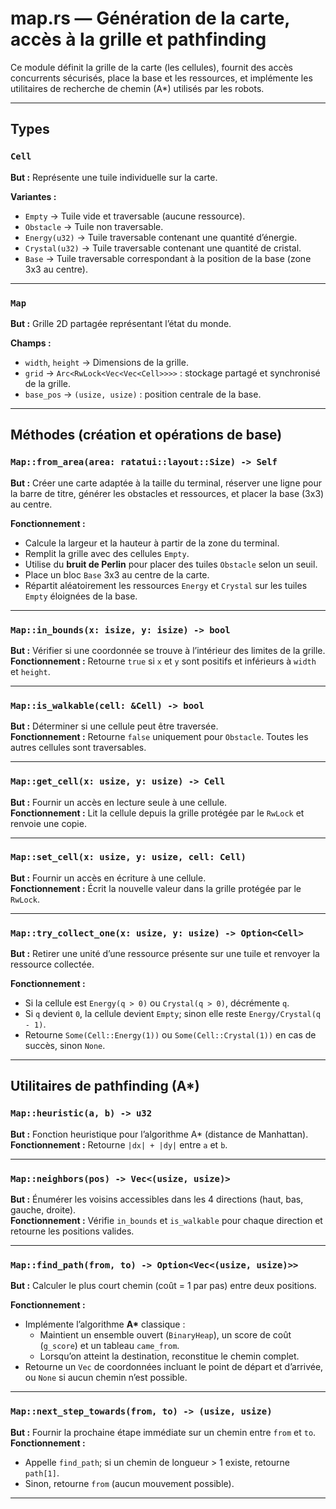 # map.rs — Génération de la carte, accès à la grille et pathfinding

Ce module définit la grille de la carte (les cellules), fournit des accès concurrents sécurisés, place la base et les ressources, et implémente les utilitaires de recherche de chemin (A*) utilisés par les robots.

---

## Types

### `Cell`
**But :** Représente une tuile individuelle sur la carte.

**Variantes :**
- `Empty` → Tuile vide et traversable (aucune ressource).
- `Obstacle` → Tuile non traversable.
- `Energy(u32)` → Tuile traversable contenant une quantité d’énergie.
- `Crystal(u32)` → Tuile traversable contenant une quantité de cristal.
- `Base` → Tuile traversable correspondant à la position de la base (zone 3x3 au centre).

---

### `Map`
**But :** Grille 2D partagée représentant l’état du monde.

**Champs :**
- `width`, `height` → Dimensions de la grille.
- `grid` → `Arc<RwLock<Vec<Vec<Cell>>>>` : stockage partagé et synchronisé de la grille.
- `base_pos` → `(usize, usize)` : position centrale de la base.

---

## Méthodes (création et opérations de base)

### `Map::from_area(area: ratatui::layout::Size) -> Self`
**But :** Créer une carte adaptée à la taille du terminal, réserver une ligne pour la barre de titre, générer les obstacles et ressources, et placer la base (3x3) au centre.

**Fonctionnement :**
- Calcule la largeur et la hauteur à partir de la zone du terminal.
- Remplit la grille avec des cellules `Empty`.
- Utilise du **bruit de Perlin** pour placer des tuiles `Obstacle` selon un seuil.
- Place un bloc `Base` 3x3 au centre de la carte.
- Répartit aléatoirement les ressources `Energy` et `Crystal` sur les tuiles `Empty` éloignées de la base.

---

### `Map::in_bounds(x: isize, y: isize) -> bool`
**But :** Vérifier si une coordonnée se trouve à l’intérieur des limites de la grille.  
**Fonctionnement :** Retourne `true` si `x` et `y` sont positifs et inférieurs à `width` et `height`.

---

### `Map::is_walkable(cell: &Cell) -> bool`
**But :** Déterminer si une cellule peut être traversée.  
**Fonctionnement :** Retourne `false` uniquement pour `Obstacle`. Toutes les autres cellules sont traversables.

---

### `Map::get_cell(x: usize, y: usize) -> Cell`
**But :** Fournir un accès en lecture seule à une cellule.  
**Fonctionnement :** Lit la cellule depuis la grille protégée par le `RwLock` et renvoie une copie.

---

### `Map::set_cell(x: usize, y: usize, cell: Cell)`
**But :** Fournir un accès en écriture à une cellule.  
**Fonctionnement :** Écrit la nouvelle valeur dans la grille protégée par le `RwLock`.

---

### `Map::try_collect_one(x: usize, y: usize) -> Option<Cell>`
**But :** Retirer une unité d’une ressource présente sur une tuile et renvoyer la ressource collectée.

**Fonctionnement :**
- Si la cellule est `Energy(q > 0)` ou `Crystal(q > 0)`, décrémente `q`.
- Si `q` devient `0`, la cellule devient `Empty`; sinon elle reste `Energy/Crystal(q - 1)`.
- Retourne `Some(Cell::Energy(1))` ou `Some(Cell::Crystal(1))` en cas de succès, sinon `None`.

---

## Utilitaires de pathfinding (A*)

### `Map::heuristic(a, b) -> u32`
**But :** Fonction heuristique pour l’algorithme A* (distance de Manhattan).  
**Fonctionnement :** Retourne `|dx| + |dy|` entre `a` et `b`.

---

### `Map::neighbors(pos) -> Vec<(usize, usize)>`
**But :** Énumérer les voisins accessibles dans les 4 directions (haut, bas, gauche, droite).  
**Fonctionnement :** Vérifie `in_bounds` et `is_walkable` pour chaque direction et retourne les positions valides.

---

### `Map::find_path(from, to) -> Option<Vec<(usize, usize)>>`
**But :** Calculer le plus court chemin (coût = 1 par pas) entre deux positions.

**Fonctionnement :**
- Implémente l’algorithme **A\*** classique :
  - Maintient un ensemble ouvert (`BinaryHeap`), un score de coût (`g_score`) et un tableau `came_from`.
  - Lorsqu’on atteint la destination, reconstitue le chemin complet.
- Retourne un `Vec` de coordonnées incluant le point de départ et d’arrivée, ou `None` si aucun chemin n’est possible.

---

### `Map::next_step_towards(from, to) -> (usize, usize)`
**But :** Fournir la prochaine étape immédiate sur un chemin entre `from` et `to`.  
**Fonctionnement :**
- Appelle `find_path`; si un chemin de longueur > 1 existe, retourne `path[1]`.
- Sinon, retourne `from` (aucun mouvement possible).

---
